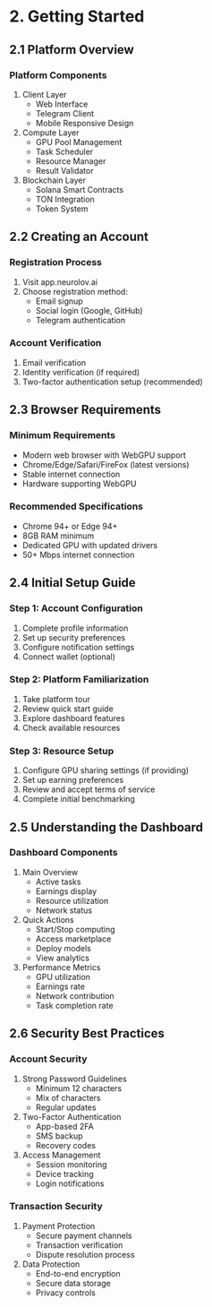 # 2. Getting Started

## 2.1 Platform Overview

### Platform Components

1. Client Layer
   * Web Interface
   * Telegram Client
   * Mobile Responsive Design
2. Compute Layer
   * GPU Pool Management
   * Task Scheduler
   * Resource Manager
   * Result Validator
3. Blockchain Layer
   * Solana Smart Contracts
   * TON Integration
   * Token System

## 2.2 Creating an Account

### Registration Process

1. Visit app.neurolov.ai
2. Choose registration method:
   * Email signup
   * Social login (Google, GitHub)
   * Telegram authentication

### Account Verification

1. Email verification
2. Identity verification (if required)
3. Two-factor authentication setup (recommended)

## 2.3 Browser Requirements

### Minimum Requirements

* Modern web browser with WebGPU support
* Chrome/Edge/Safari/FireFox (latest versions)
* Stable internet connection
* Hardware supporting WebGPU

### Recommended Specifications

* Chrome 94+ or Edge 94+
* 8GB RAM minimum
* Dedicated GPU with updated drivers
* 50+ Mbps internet connection

## 2.4 Initial Setup Guide

### Step 1: Account Configuration

1. Complete profile information
2. Set up security preferences
3. Configure notification settings
4. Connect wallet (optional)

### Step 2: Platform Familiarization

1. Take platform tour
2. Review quick start guide
3. Explore dashboard features
4. Check available resources

### Step 3: Resource Setup

1. Configure GPU sharing settings (if providing)
2. Set up earning preferences
3. Review and accept terms of service
4. Complete initial benchmarking

## 2.5 Understanding the Dashboard

### Dashboard Components

1. Main Overview
   * Active tasks
   * Earnings display
   * Resource utilization
   * Network status
2. Quick Actions
   * Start/Stop computing
   * Access marketplace
   * Deploy models
   * View analytics
3. Performance Metrics
   * GPU utilization
   * Earnings rate
   * Network contribution
   * Task completion rate

## 2.6 Security Best Practices

### Account Security

1. Strong Password Guidelines
   * Minimum 12 characters
   * Mix of characters
   * Regular updates
2. Two-Factor Authentication
   * App-based 2FA
   * SMS backup
   * Recovery codes
3. Access Management
   * Session monitoring
   * Device tracking
   * Login notifications

### Transaction Security

1. Payment Protection
   * Secure payment channels
   * Transaction verification
   * Dispute resolution process
2. Data Protection
   * End-to-end encryption
   * Secure data storage
   * Privacy controls
